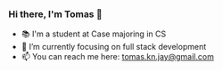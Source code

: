 ### Hi there, I'm Tomas 👋

- 📚 I'm a student at Case majoring in CS
- 🌱 I’m currently focusing on full stack development
- 📫 You can reach me here: tomas.kn.jay@gmail.com
